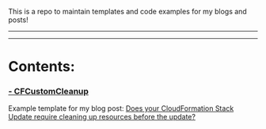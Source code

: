 This is a repo to maintain templates and code examples for my blogs and posts!

---
---

# Contents:

### [- CFCustomCleanup](./CFCustomCleanup)
Example template for my blog post:
[Does your CloudFormation Stack Update require cleaning up resources before the update?](https://medium.com/p/70fd772cb288 "View blog on Medium")

